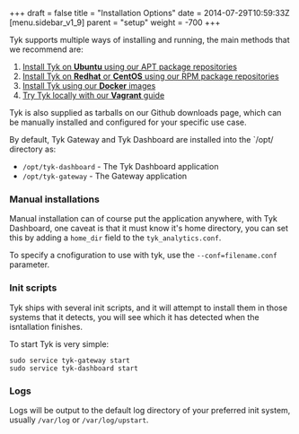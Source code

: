 +++
draft = false
title = "Installation Options"
date = 2014-07-29T10:59:33Z
[menu.sidebar_v1_9]
    parent = "setup"
    weight = -700
+++

Tyk supports multiple ways of installing and running, the main methods that we recommend are:

1. [Install Tyk on **Ubuntu** using our APT package repositories](../../setup/install-tyk-ubuntu/)
2. [Install Tyk on **Redhat** or **CentOS** using our RPM package repositories](../../setup/install-tyk-redhat-centos-el/)
3. [Install Tyk using our **Docker** images](../../setup/docker/)
3. [Try Tyk locally with our **Vagrant** guide](../../setup/vagrant-setup/)

Tyk is also supplied as tarballs on our Github downloads page, which can be manually installed and configured for your specific use case.

By default, Tyk Gateway and Tyk Dashboard are installed into the `/opt/ directory as:

- `/opt/tyk-dashboard` - The Tyk Dashboard application
- `/opt/tyk-gateway` - The Gateway application

### Manual installations

Manual installation can of course put the application anywhere, with Tyk Dashboard, one caveat is that it must know it's home directory, you can set this by adding a `home_dir` field to the `tyk_analytics.conf`.

To specify a cnofiguration to use with tyk, use the `--conf=filename.conf` parameter.

### Init scripts

Tyk ships with several init scripts, and it will attempt to install them in those systems that it detects, you will see which it has detected when the isntallation finishes.

To start Tyk is very simple:

	sudo service tyk-gateway start
	sudo service tyk-dashboard start

### Logs

Logs will be output to the default log directory of your preferred init system, usually `/var/log` or `/var/log/upstart`.

